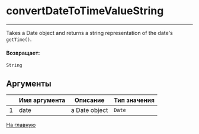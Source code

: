 # convertDateToTimeValueString

---

Takes a Date object and returns a string representation of the date's `getTime()`.

#### Возвращает:

`String`

## Аргументы

|  | Имя аргумента | Описание | Тип значения |
| --- | --- | --- | --- |
| 1 | date | a Date object | `Date` |



[На главную](./)